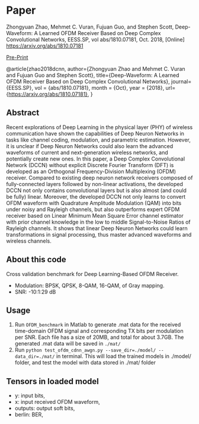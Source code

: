 # Paper 
Zhongyuan Zhao, Mehmet C. Vuran, Fujuan Guo, and Stephen Scott, Deep-Waveform: A Learned OFDM Receiver Based on Deep Complex Convolutional Networks, EESS.SP, vol abs/1810.07181, Oct. 2018, [Online] https://arxiv.org/abs/1810.07181

[Pre-Print](https://arxiv.org/abs/1810.07181)

@article{zhao2018dcnn,
author={Zhongyuan Zhao and Mehmet C. Vuran and Fujuan Guo and Stephen Scott},
title={Deep-Waveform: A Learned OFDM Receiver Based on Deep Complex Convolutional Networks},
journal={EESS.SP},
vol = {abs/1810.07181},
month = {Oct},
year = {2018},
url={https://arxiv.org/abs/1810.07181},
}

## Abstract
Recent explorations of Deep Learning in the physical layer (PHY) of wireless communication have shown the capabilities of Deep Neuron Networks in tasks like channel coding, modulation, and parametric estimation. However, it is unclear if Deep Neuron Networks could also learn the advanced waveforms of current and next-generation wireless networks, and potentially create new ones. In this paper, a Deep Complex Convolutional Network (DCCN) without explicit Discrete Fourier Transform (DFT) is developed as an Orthogonal Frequency-Division Multiplexing (OFDM) receiver. Compared to existing deep neuron network receivers composed of fully-connected layers followed by non-linear activations, the developed DCCN not only contains convolutional layers but is also almost (and could be fully) linear. Moreover, the developed DCCN not only learns to convert OFDM waveform with Quadrature Amplitude Modulation (QAM) into bits under noisy and Rayleigh channels, but also outperforms expert OFDM receiver based on Linear Minimum Mean Square Error channel estimator with prior channel knowledge in the low to middle Signal-to-Noise Ratios of Rayleigh channels. It shows that linear Deep Neuron Networks could learn transformations in signal processing, thus master advanced waveforms and wireless channels.

## About this code
Cross validation benchmark for Deep Learning-Based OFDM Receiver.

+ Modulation: BPSK, QPSK, 8-QAM, 16-QAM, of Gray mapping.
+ SNR: -10:1:29 dB

## Usage
1. Run `OFDM_benchmark` in Matlab to generate .mat data for the received time-domain OFDM signal and corresponding TX bits per modulation per SNR. Each file has a size of 20MB, and total for about 3.7GB. The generated .mat data will be saved in `./mat/`
2. Run `python test_ofdm_cdnn_awgn.py --save_dir=./model/ --data_dir=./mat/` in terminal. This will load the trained models in ./model/ folder, and test the model with data stored in ./mat/ folder

## Tensors in loaded model
+ y: input bits, 
+ x: input received OFDM waveform,
+ outputs: output soft bits,
+ berlin: BER,
